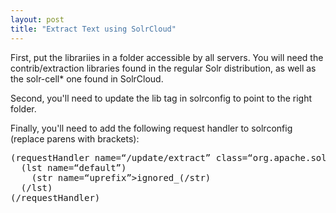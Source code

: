 ```yaml
---
layout: post
title: "Extract Text using SolrCloud"
---
```


First, put the librariies in a folder accessible by all servers.  You will need the contrib/extraction libraries found
in the regular Solr distribution, as well as the solr-cell* one found in SolrCloud.

Second, you'll need to update the lib tag in solrconfig to point to the right folder.

Finally, you'll need to add the following request handler to solrconfig (replace parens with brackets):

<pre class="prettyprint xml">
(requestHandler name=“/update/extract” class=“org.apache.solr.handler.extraction.ExtractingRequestHandler”)
  (lst name=“default”)
    (str name=“uprefix”>ignored_(/str)
  (/lst)
(/requestHandler)
</pre>


